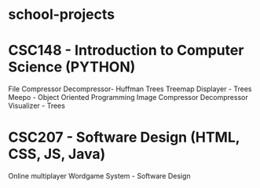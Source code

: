 # school-projects

# CSC148 - Introduction to Computer Science (PYTHON)

File Compressor Decompressor- Huffman Trees
Treemap Displayer - Trees
Meepo - Object Oriented Programming 
Image Compressor Decompressor Visualizer - Trees 

# CSC207 - Software Design (HTML, CSS, JS, Java)
Online multiplayer Wordgame System - Software Design

